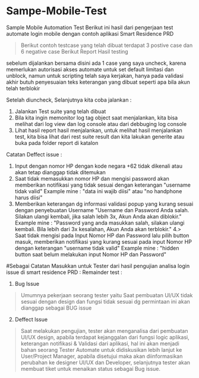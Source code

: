 # Sampe-Mobile-Test
Sample Mobile Automation Test
Berikut ini hasil dari pengerjaan test automate login mobile dengan contoh aplikasi Smart Residence PRD

> Berikut contoh testcase yang telah dibuat
 terdapat 3 postive case dan 6 negative case
> Berikut Report Hasil testing 

sebelum dijalankan bersama disini ada 1 case yang saya uncheck, karena memerlukan autorisasi akses automate 
untuk set default limitasi dan unblock, namun untuk scripting telah saya kerjakan, 
hanya pada validasi akhir butuh penyesuaian teks keterangan yang dibuat seperti apa bila akun telah terblokir

Setelah diuncheck, Selanjutnya kita coba jalankan :

1. Jalankan Test suite yang telah dibuat
2. Bila kita ingin memonitor log tag object saat menjalankan, 
   kita bisa melihat dari log view dan log console atau dari debbuging log console
2. Lihat hasil report hasil menjalankan, untuk melihat hasil menjalankan test, kita bisa lihat dari rest suite result dan kita lakukan generite 
atau buka pada folder report di katalon 

Catatan Deffect issue :
1. Input dengan nomor HP dengan kode negara +62 tidak dikenali atau akan tetap dianggap tidak ditemukan
2.  Saat tidak memasukkan nomor HP dan mengisi password akan memberikan notifikasi yang tidak sesuai dengan keterangan
"username tidak valid"
Example mine : "data ini wajib diisi" atau "no handphone harus diisi"
3. Memberikan keterangan dg informasi validasi popup yang kurang sesuai dengan penyebuatan Username
"Username dan Password Anda salah. Silakan ulangi kembali, jika salah lebih 3x, Akun Anda akan diblokir."
Example mine : "Password yang anda masukkan salah, silakan ulangi kembali. Bila lebih dari 3x kesalahan, Akun Anda akan terblokir."
4.> Saat tidak mengisi pada Input Nomor HP dan Password lalu pilih button masuk, memberikan notifikasi yang kurang sesuai pada input Nomor HP
dengan keterangan "username tidak valid"
Example mine : "hidden button saat belum melakukan input Nomor HP dan Password"



#Sebagai Catatan Masukkan untuk Tester dari hasil pengujian analisa login issue di smart residence PRD :
Remainder test :
1. Bug Issue
> Umumnya pekerjaan seorang tester yaitu Saat pembuatan UI/UX tidak sesuai dengan design dan fungsi tidak sesuai dg permintaan ini akan dianggap sebagai BUG issue

2. Deffect Issue
> Saat melakukan pengujian, tester akan menganalisa dari pembuatan UI/UX design, apabila terdapat kejanggalan dari fungsi logic aplikasi,
  keterangan notifikasi & Validasi dari aplikasi, hal ini akan menjadi bahan seorang Tester Automate untuk
  didiskusikan lebih lanjut ke User/Project Manager, apabila disetujui maka akan diinformasikan perubahan 
  ke designer UI/UX dan Developer, selanjutnya tester akan membuat tiket untuk menaikan status sebagai Bug issue.
